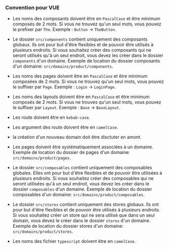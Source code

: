 ### Convention pour VUE

- Les noms des composants doivent être en `PascalCase` et être minimum composés de 2 mots. Si vous ne trouvez qu'un seul mots, vous pouvez le prefixer par `The`. Exemple : `Button` -> `TheButton`.

- Le dossier `src/components` contient uniquement des composants globaux. Ils ont pour but d'être flexibles et de pouvoir être utilisés à plusieurs endroits. Si vous souhaitez créer des composants qui ne seront utilisés qu'à un seul endroit, vous devez les créer dans le dossier `components` d'un domaine. Exemple de location du dossier composants d'un domaine: `src/domains/product/components`.

- Les noms des pages doivent être en `PascalCase` et être minimum composées de 2 mots. Si vous ne trouvez qu'un seul mots, vous pouvez le suffixer par `Page`. Exemple : `Login` -> `LoginPage`.

- Les noms des layouts doivent être en `PascalCase` et être minimum composés de 2 mots. Si vous ne trouves qu'un seul mots, vous pouvez le suffixer par `Layout`. Exemple : `Base` -> `BaseLayout`.

- Les route doivent être en `kebab-case`.

- Les argument des route doivent être en `camelCase`.

- la création d'un nouveau domain doit être disctuter en amont.

- Les pages doivent être systématiquement associées à un domaine. Exemple de location du dossier de pages d'un domaine: `src/domains/product/pages`.

- Le dossier `src/composables` contient uniquement des composables globales. Elles ont pour but d'être flexibles et de pouvoir être utilisées à plusieurs endroits. Si vous souhaitez créer des composables qui ne seront utilisées qu'à un seul endroit, vous devez les créer dans le dossier `composables` d'un domaine. Exemple de location du dossier composables d'un domaine: `src/domains/product/composables`.

- Le dossier `src/stores` contient uniquement des stores globaux. Ils ont pour but d'être flexibles et de pouvoir être utilisés à plusieurs endroits. Si vous souhaitez créer un store qui ne sera utilisé que dans un seul domain, vous devez le créer dans le dossier `stores` d'un domaine. Exemple de location du dossier stores d'un domaine: `src/domains/product/stores`.

- Les noms des fichier `typescript` doivent être en `camelCase`.

